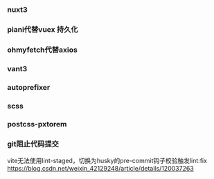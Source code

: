 
### nuxt3
### piani代替vuex 持久化
### ohmyfetch代替axios
### vant3
### autoprefixer
### scss
### postcss-pxtorem
### git阻止代码提交
vite无法使用lint-staged，切换为husky的pre-commit钩子校验触发lint:fix
https://blog.csdn.net/weixin_42129248/article/details/120037263